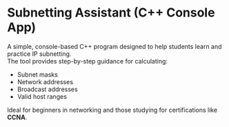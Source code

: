# Subnetting Assistant (C++ Console App)

A simple, console-based C++ program designed to help students learn and practice IP subnetting.  
The tool provides step-by-step guidance for calculating:

- Subnet masks  
- Network addresses  
- Broadcast addresses  
- Valid host ranges  

Ideal for beginners in networking and those studying for certifications like **CCNA**.
